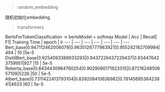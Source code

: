 > random_embedding

随机初始化embedding

> transformers

BertsForTokenClassification -> bertsModel + softmax
Model | Acc | Recall| F1| Training Time | epoch | lr
--- | --- | --- | --- | --- | --- | ---
Bert_base|0.947112462006079|0.9635126777983921|0.955242182709994|494 | 10 |5e-5
DistillBert_base|0.9254093389933293|0.9437229437229437|0.934476423759951|927 |15 | 5e-5
Roberta_base|0.8434430964760254|0.9029066171923315|0.8721624850657109|5226 |50 | 5e-5
Albert_base|0.7311422413793104|0.839208410636982|0.7814569536423841|4633 |60 | 5e-5

